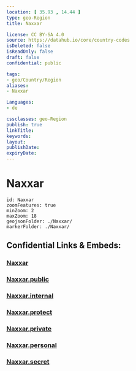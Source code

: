 ```yaml
---
location: [ 35.93 , 14.44 ] 
type: geo-Region
title: Naxxar

license: CC BY-SA 4.0
source: https://datahub.io/core/country-codes
isDeleted: false
isReadOnly: false
draft: false
confidential: public

tags:
- geo/Country/Region
aliases:
- Naxxar

Languages:
- de

cssclasses: geo-Region
publish: true
linkTitle: 
keywords: 
layout: 
publishDate: 
expiryDate: 
---
```


# Naxxar

```leaflet
id: Naxxar
zoomFeatures: true 
minZoom: 2 
maxZoom: 18
geojsonFolder: ./Naxxar/
markerFolder: ./Naxxar/
```


## Confidential Links & Embeds: 

### [Naxxar](/_Standards/Earth/Continent/Europe/Europe~South/Malta/Regions~Malta/Tramuntana/counties~Tramuntana/Naxxar.md) 

### [Naxxar.public](/_public/Earth/Continent/Europe/Europe~South/Malta/Regions~Malta/Tramuntana/counties~Tramuntana/Naxxar.public.md) 

### [Naxxar.internal](/_internal/Earth/Continent/Europe/Europe~South/Malta/Regions~Malta/Tramuntana/counties~Tramuntana/Naxxar.internal.md) 

### [Naxxar.protect](/_protect/Earth/Continent/Europe/Europe~South/Malta/Regions~Malta/Tramuntana/counties~Tramuntana/Naxxar.protect.md) 

### [Naxxar.private](/_private/Earth/Continent/Europe/Europe~South/Malta/Regions~Malta/Tramuntana/counties~Tramuntana/Naxxar.private.md) 

### [Naxxar.personal](/_personal/Earth/Continent/Europe/Europe~South/Malta/Regions~Malta/Tramuntana/counties~Tramuntana/Naxxar.personal.md) 

### [Naxxar.secret](/_secret/Earth/Continent/Europe/Europe~South/Malta/Regions~Malta/Tramuntana/counties~Tramuntana/Naxxar.secret.md)

